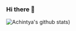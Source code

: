 ### Hi there 👋

<!--
**achintyajha/achintyajha** is a ✨ _special_ ✨ repository because its `README.md` (this file) appears on your GitHub profile.

Here are some ideas to get you started:

- 🔭 I’m currently working on ...
- 🌱 I’m currently learning ...
- 👯 I’m looking to collaborate on ...
- 🤔 I’m looking for help with ...
- 💬 Ask me about ...
- 📫 How to reach me: ...
- 😄 Pronouns: ...
- ⚡ Fun fact: ...
-->

![Achintya's github stats](https://github-readme-stats.vercel.app/api?username=achintyajha&show_icons=true&theme=dark&hide=contribs,prs))
